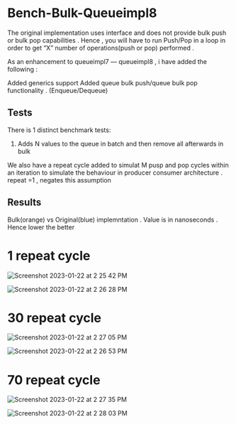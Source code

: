 # Bench-Bulk-Queueimpl8
The original implementation uses interface and does not provide bulk push or bulk pop capabilities . Hence , you will have to run Push/Pop in a loop in order to get “X” number of operations(push or pop) performed .

As an enhancement to queueimpl7 — queueimpl8 , i have added the following :

Added generics support
Added queue bulk push/queue bulk pop functionality . (Enqueue/Dequeue)


## Tests
There is 1 distinct benchmark tests:
1) Adds N values to the queue in batch and then remove all afterwards in bulk

We also have a repeat cycle added to simulat M pusp and pop cycles within an iteration to simulate the behaviour in producer consumer architecture . repeat =1 , negates this assumption 

## Results

Bulk(orange) vs Original(blue) implemntation . Value is in nanoseconds . Hence lower the better 

# 1 repeat cycle

![Screenshot 2023-01-22 at 2 25 42 PM](https://user-images.githubusercontent.com/41006458/213907837-6a5b2ab4-c433-40cc-ae1e-6fc9d59c4a40.png)

![Screenshot 2023-01-22 at 2 26 28 PM](https://user-images.githubusercontent.com/41006458/213907863-dc2cc441-edf1-4bbd-9455-598153f83586.png)

# 30 repeat cycle

![Screenshot 2023-01-22 at 2 27 05 PM](https://user-images.githubusercontent.com/41006458/213907881-a6256ede-524d-45c2-8aeb-17d52a9686cf.png)

![Screenshot 2023-01-22 at 2 26 53 PM](https://user-images.githubusercontent.com/41006458/213907876-7460b1a1-5dad-4dfa-9dae-b68d4901e12c.png)

# 70 repeat cycle

![Screenshot 2023-01-22 at 2 27 35 PM](https://user-images.githubusercontent.com/41006458/213907896-53cc5c7f-74f9-49cd-a993-584ee8fd4fde.png)

![Screenshot 2023-01-22 at 2 28 03 PM](https://user-images.githubusercontent.com/41006458/213907916-8f8dc933-199d-4df5-9c4a-3da1ad262b33.png)



